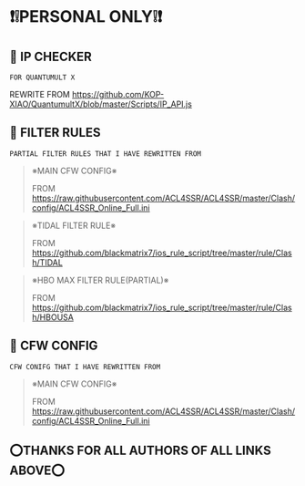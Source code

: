 # ❗❕PERSONAL ONLY❕❗ 
## 🔘 IP CHECKER
    FOR QUANTUMULT X
REWRITE FROM https://github.com/KOP-XIAO/QuantumultX/blob/master/Scripts/IP_API.js
 
## 🔘 FILTER RULES
    PARTIAL FILTER RULES THAT I HAVE REWRITTEN FROM
    
> ※MAIN CFW CONFIG※
> 
> FROM https://raw.githubusercontent.com/ACL4SSR/ACL4SSR/master/Clash/config/ACL4SSR_Online_Full.ini

> ※TIDAL FILTER RULE※
> 
> FROM https://github.com/blackmatrix7/ios_rule_script/tree/master/rule/Clash/TIDAL

> ※HBO MAX FILTER RULE(PARTIAL)※
> 
> FROM https://github.com/blackmatrix7/ios_rule_script/tree/master/rule/Clash/HBOUSA
## 🔘 CFW CONFIG
    CFW CONIFG THAT I HAVE REWRITTEN FROM
> ※MAIN CFW CONFIG※
> 
> FROM https://raw.githubusercontent.com/ACL4SSR/ACL4SSR/master/Clash/config/ACL4SSR_Online_Full.ini

## ⭕THANKS FOR ALL AUTHORS OF ALL  LINKS ABOVE⭕



